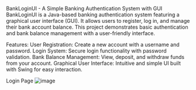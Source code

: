 BankLoginUI - A Simple Banking Authentication System with GUI
BankLoginUI is a  Java-based banking authentication system featuring a graphical user interface (GUI). It allows users to register, log in, and manage their bank account balance. This project demonstrates basic authentication and bank balance management with a user-friendly interface.

Features:
User Registration: Create a new account with a username and password.
Login System: Secure login functionality with password validation.
Bank Balance Management: View, deposit, and withdraw funds from your account.
Graphical User Interface: Intuitive and simple UI built with Swing for easy interaction.

Login Page
![image](https://github.com/user-attachments/assets/bec69056-576a-4e3e-92ac-916ffd14096c)
